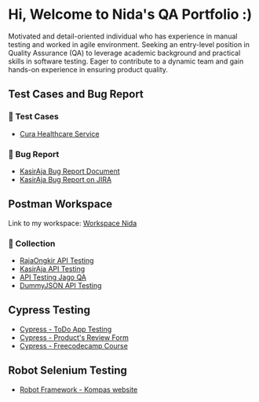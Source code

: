 # Hi, Welcome to Nida's QA Portfolio :)
Motivated and detail-oriented individual who has experience in manual testing and worked in agile environment. Seeking an entry-level position in Quality Assurance (QA) to leverage academic background and practical skills in software testing. Eager to contribute to a dynamic team and gain hands-on experience in ensuring product quality. 

## Test Cases and Bug Report
### :page_facing_up: Test Cases
* [Cura Healthcare Service](https://docs.google.com/spreadsheets/d/1fHDxNoBxPfygpm_QadWiDv7o8vGtO2XhPMR0UJdN__A/edit?usp=drive_link)

### :lady_beetle: Bug Report
* [KasirAja Bug Report Document](https://docs.google.com/document/d/10yUmFicX1Br_ryfZAIlZYqxtUrODMvV_bwY1LDMdBVU/edit?usp=sharing)
* [KasirAja Bug Report on JIRA](https://drive.google.com/drive/folders/1I5iroO6kn7AlUlT9cS-8AILxLCy_LOD-?usp=sharing)

## Postman Workspace
Link to my workspace: [Workspace Nida](https://www.postman.com/nidaregitaf/workspace/workspace-nida)

### :ledger: Collection
* [RajaOngkir API Testing](https://www.postman.com/nidaregitaf/workspace/workspace-nida/collection/28066555-9036e82e-4fd1-4eb6-bdd5-200e82783a4a?action=share&source=copy-link&creator=28066555)
* [KasirAja API Testing](https://www.postman.com/nidaregitaf/workspace/workspace-nida/collection/28066555-e06f0e23-0fa0-4a53-bb92-a2200e56413a?action=share&source=copy-link&creator=28066555)
* [API Testing Jago QA](https://www.postman.com/nidaregitaf/workspace/workspace-nida/collection/28066555-e06f0e23-0fa0-4a53-bb92-a2200e56413a?action=share&source=copy-link&creator=28066555)
* [DummyJSON API Testing](https://www.postman.com/nidaregitaf/workspace/workspace-nida/collection/28066555-e06f0e23-0fa0-4a53-bb92-a2200e56413a?action=share&source=copy-link&creator=28066555)

## Cypress Testing
* [Cypress - ToDo App Testing](https://github.com/nidarf/Cypress-ToDoApp)
* [Cypress - Product's Review Form](https://github.com/nidarf/ReviewProductForm_Cypress)
* [Cypress - Freecodecamp Course](https://github.com/nidarf/Cypress-Freecodecamp-Course)

## Robot Selenium Testing
* [Robot Framework - Kompas website](https://github.com/nidarf/RobotSelenium_Kompas)
